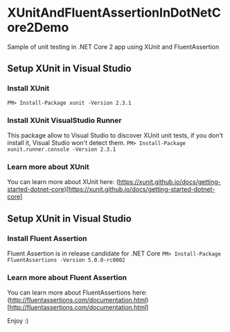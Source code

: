 # XUnitAndFluentAssertionInDotNetCore2Demo
Sample of unit testing in .NET Core 2 app using XUnit and FluentAssertion

## Setup XUnit in Visual Studio

### Install XUnit
``PM> Install-Package xunit -Version 2.3.1``

### Install XUnit VisualStudio Runner
This package allow to Visual Studio to discover XUnit unit tests, if you don't install it, Visual Studio won't detect them.
``PM> Install-Package xunit.runner.console -Version 2.3.1``

### Learn more about XUnit
You can learn more about XUnit here: 
(https://xunit.github.io/docs/getting-started-dotnet-core)[https://xunit.github.io/docs/getting-started-dotnet-core]

## Setup XUnit in Visual Studio

### Install Fluent Assertion
Fluent Assertion is in release candidate for .NET Core
``PM> Install-Package FluentAssertions -Version 5.0.0-rc0002``

### Learn more about Fluent Assertion
You can learn more about FluentAssertions here: 
(http://fluentassertions.com/documentation.html)[http://fluentassertions.com/documentation.html]

Enjoy :)
